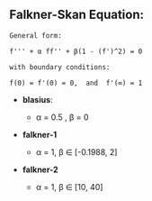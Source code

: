 
## Falkner-Skan Equation:

    General form:
    
    f''' + α ff'' + β(1 - (f')^2) = 0
    
    with boundary conditions:
    
    f(0) = f'(0) = 0,  and  f'(∞) = 1


- **blasius**:
    - α = 0.5 , β = 0

- **falkner-1**
    - α = 1,  β ∈ [-0.1988, 2]

- **falkner-2**
    - α = 1, β ∈ [10, 40]
